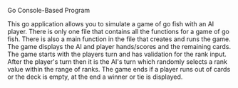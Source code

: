 Go Console-Based Program

This go application allows you to simulate a game of go fish with an AI player. 
There is only one file that contains all the functions for a game of go fish. There is also a main function in the file that creates and runs the game.
The game displays the AI and player hands/scores and the remaining cards. The game starts with the players turn and has validation for the rank input. After the player's turn 
then it is the AI's turn which randomly selects a rank value within the range of ranks. The game ends if a player runs out of cards or the deck is empty, at the 
end a winner or tie is displayed.

